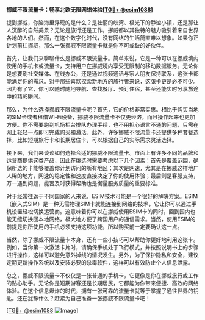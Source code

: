 **挪威不限流量卡：畅享北欧无限网络体验[[TG💪+ @esim1088](https://t.me/s/esim1088)]**

提到挪威，你脑海里浮现的是什么？是壮丽的峡湾、极光下的静谧小镇，还是那让人沉醉的自然美景？无论是旅行还是工作，挪威都以其独特的魅力吸引着来自世界各地的人们。然而，在这个数字化时代，没有网络的生活简直难以想象。如果你正计划前往挪威，那么一张挪威不限流量卡就是你不可或缺的好伙伴。

首先，让我们来聊聊什么是挪威不限流量卡。简单来说，它是一种可以在挪威境内使用的手机卡或流量卡，支持用户在挪威境内享受无限制的移动数据服务。无论你是想要刷社交媒体、在线办公，还是通过视频通话与家人朋友保持联系，这张卡都能满足你的需求。对于那些喜欢探索新地方的旅行者来说，这张卡更是必不可少。因为有了它，你可以随时随地导航、查找餐厅、预订住宿，甚至还能实时分享旅途中的精彩瞬间。

那么，为什么选择挪威不限流量卡呢？首先，它的价格非常实惠。相比于购买当地的SIM卡或者租借Wi-Fi设备，挪威不限流量卡不仅更经济，而且操作起来也更加方便。你不需要跑到机场柜台排队办理手续，也不用担心语言不通的问题，只需在网上轻轻一点即可完成购买和激活。此外，许多挪威不限流量卡还提供多种套餐选择，比如短期旅行卡和长期居住卡，可以根据自己的实际需求灵活选择。

接下来，我们来谈谈如何选择合适的挪威不限流量卡。市面上有许多不同的品牌和运营商提供这类产品，因此在挑选时需要考虑以下几个因素：首先是覆盖范围，确保所选的卡能够覆盖你计划访问的所有地区；其次是网速，尤其是在挪威这样地广人稀的地方，网速的稳定性和速度直接决定了你的使用体验；最后则是客服支持，万一遇到问题，能否及时获得帮助也是衡量服务质量的重要标准。

对于经常往返于不同国家的人来说，ESIM技术可能是一个很好的解决方案。ESIM（嵌入式SIM）是一种无需物理SIM卡就能连接到网络的技术，它让你可以通过手机设置轻松切换运营商。这意味着你可以在挪威使用ESIM卡的同时，回到国内也能无缝切换回本地网络，极大地方便了跨国用户的通信需求。当然，使用ESIM的前提是你所使用的手机必须支持这项功能，所以购买前一定要确认这一点。

当然，除了挪威不限流量卡本身，还有一些小技巧可以帮助你更好地利用这张卡。例如，当你第一次激活卡片时，请确保手机处于飞行模式，并按照说明书上的步骤进行操作，这样可以避免意外掉线的情况发生。另外，为了保护隐私和安全，建议定期更新操作系统以及安装必要的杀毒软件，这样可以有效防止个人信息泄露。

总之，挪威不限流量卡不仅仅是一张普通的手机卡，它更像是你在挪威旅行或工作的贴心助手。无论你是短期游客还是长期居民，它都能为你带来便捷、高效的网络体验。在这个信息爆炸的时代，拥有一张可靠的流量卡就等于掌握了通往世界的钥匙。还在犹豫什么？赶紧为自己准备一张挪威不限流量卡吧！

[[TG💪+ @esim1088](https://t.me/s/esim1088) ![Image](https://i.postimg.cc/4NQfJmqS/Snipaste-2025-05-13-00-14-12.png)]